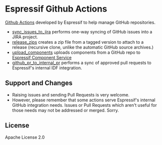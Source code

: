 # Espressif Github Actions

[Github Actions](https://developer.github.com/actions/) developed by Espressif to help manage GitHub repositories.

- [sync_issues_to_jira](sync_issues_to_jira/) performs one-way syncing of GitHub issues into a JIRA project.
- [release_zips](release_zips/) creates a zip file from a tagged version to attach to a release (recursive clone, unlike the automatic GitHub source archives.)
- [upload_components](upload_components/) uploads components from a GitHub repo to [Espressif Component Service](https://components.espressif.com)
- [github_pr_to_internal_pr](github_pr_to_internal_pr/) performs a sync of approved pull requests to Espressif's internal IDF integration.

## Support and Changes

- Raising issues and sending Pull Requests is very welcome.
- However, please remember that some actions serve Espressif's internal GitHub integration needs. Issues or Pull Requests which aren't useful for those needs may not be addressed or merged. Sorry.

## License

Apache License 2.0
